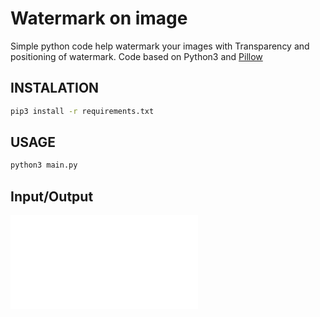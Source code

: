 # Watermark on image

Simple python code help watermark your images with Transparency and positioning of watermark.
Code based on Python3 and [Pillow](https://pillow.readthedocs.io/en/stable/)


INSTALATION
----------
```bash
pip3 install -r requirements.txt
```

USAGE
----------
```bash
python3 main.py
```

Input/Output
---------------
![Input image](io.fig "input outp image")
